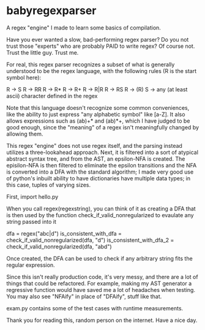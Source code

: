 # babyregexparser

A regex "engine" I made to learn some basics of compilation.

Have you ever wanted a slow, bad-performing regex parser? Do you not trust those "experts" who are probably PAID to write regex? Of course not. Trust the little guy. Trust me. 

For real, this regex parser recognizes a subset of what is generally understood to be the regex language, with the following rules (R is the start symbol here):

R -> S
R -> RR
R -> R*
R -> R+
R -> R|R
R -> RS
R -> (R)
S -> any (at least ascii) character defined in the regex

Note that this language doesn't recognize some common conveniences, like the ability to just express "any alphabetic symbol" like [a-Z]. It also allows expressions such as (ab)+* and (ab)*+, which I have judged to be good enough, since the "meaning" of a regex isn't meaningfully changed by allowing them.

This regex "engine" does not use regex itself, and the parsing instead utilizes a three-lookahead approach. Next, it is filtered into a sort of atypical abstract syntax tree, and from the AST, an epsilon-NFA is created. The episilon-NFA is then filtered to eliminate the epsilon transitions and the NFA is converted into a DFA with the standard algorithm; I made very good use of python's inbuilt ability to have dictionaries have multiple data types; in this case, tuples of varying sizes.

First, import hello.py

When you call regex(regexstring), you can think of it as creating a DFA that is then used by the function check_if_valid_nonregularized to evaulate any string passed into it

dfa = regex("abc|d")
is_consistent_with_dfa = check_if_valid_nonregularized(dfa, "d")
is_consistent_with_dfa_2 = check_if_valid_nonregularized(dfa, "abd")

Once created, the DFA can be used to check if any arbitrary string fits the regular expression.

Since this isn't really production code, it's very messy, and there are a lot of things that could be refactored. For example, making my AST generator a regressive function would have saved me a lot of headaches when testing. You may also see "NFAify" in place of "DFAify", stuff like that. 

exam.py contains some of the test cases with runtime measurements. 

Thank you for reading this, random person on the internet. Have a nice day.
